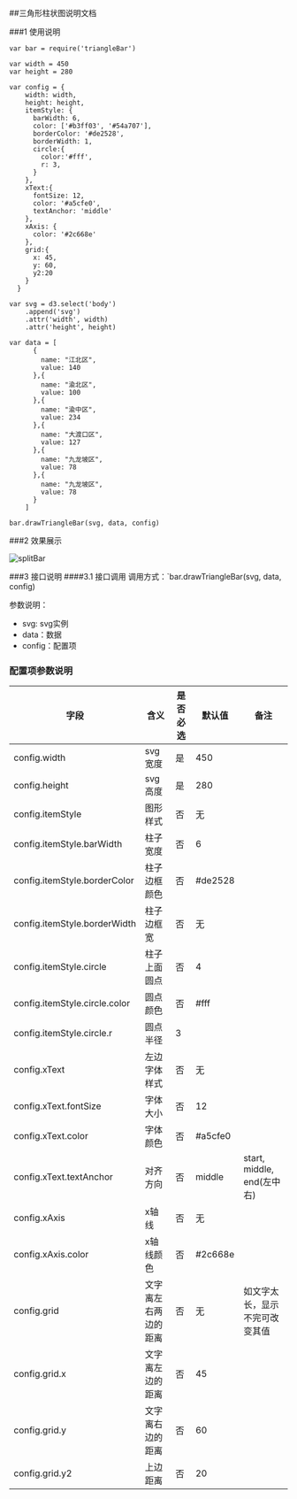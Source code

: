 ##三角形柱状图说明文档

###1 使用说明
```
var bar = require('triangleBar')

var width = 450
var height = 280

var config = {
    width: width,
    height: height,
    itemStyle: {
      barWidth: 6,
      color: ['#b3ff03', '#54a707'],
      borderColor: '#de2528',
      borderWidth: 1,
      circle:{
        color:'#fff',
        r: 3,
      }
    },
    xText:{
      fontSize: 12,
      color: '#a5cfe0',
      textAnchor: 'middle'
    },
    xAxis: {
      color: '#2c668e'
    },
    grid:{
      x: 45,
      y: 60,
      y2:20
    }
  }

var svg = d3.select('body')
    .append('svg')
    .attr('width', width)
    .attr('height', height)

var data = [
      {
        name: "江北区",
        value: 140
      },{
        name: "渝北区",
        value: 100
      },{
        name: "渝中区",
        value: 234
      },{
        name: "大渡口区",
        value: 127
      },{
        name: "九龙坡区",
        value: 78
      },{
        name: "九龙坡区",
        value: 78
      }
    ]

bar.drawTriangleBar(svg, data, config)
```
###2 效果展示

![splitBar]('img/triangleBar.pn')

###3 接口说明
####3.1 接口调用
调用方式：`bar.drawTriangleBar(svg, data, config)

参数说明：

- svg: svg实例
- data：数据
- config：配置项

### 配置项参数说明

| 字段                            | 含义         | 是否必选 | 默认值     | 备注                      |
| ----------------------------- | ---------- | ---- | ------- | ----------------------- |
| config.width                  | svg宽度      | 是    | 450     |                         |
| config.height                 | svg高度      | 是    | 280     |                         |
| config.itemStyle              | 图形样式       | 否    | 无       |                         |
| config.itemStyle.barWidth     | 柱子宽度       | 否    | 6       |                         |
| config.itemStyle.borderColor  | 柱子边框颜色     | 否    | #de2528 |                         |
| config.itemStyle.borderWidth  | 柱子边框宽      | 否    | 无       |                         |
| config.itemStyle.circle       | 柱子上面圆点     | 否    | 4       |                         |
| config.itemStyle.circle.color | 圆点颜色       | 否    | #fff    |                         |
| config.itemStyle.circle.r     | 圆点半径       | 3    |         |                         |
| config.xText                  | 左边字体样式     | 否    | 无       |                         |
| config.xText.fontSize         | 字体大小       | 否    | 12      |                         |
| config.xText.color            | 字体颜色       | 否    | #a5cfe0 |                         |
| config.xText.textAnchor       | 对齐方向       | 否    | middle  | start, middle, end(左中右) |
| config.xAxis                  | x轴线        | 否    | 无       |                         |
| config.xAxis.color            | x轴线颜色      | 否    | #2c668e |                         |
| config.grid                   | 文字离左右两边的距离 | 否    | 无       | 如文字太长，显示不完可改变其值         |
| config.grid.x                 | 文字离左边的距离   | 否    | 45      |                         |
| config.grid.y                 | 文字离右边的距离   | 否    | 60      |                         |
| config.grid.y2                | 上边距离       | 否    | 20      |                         |
